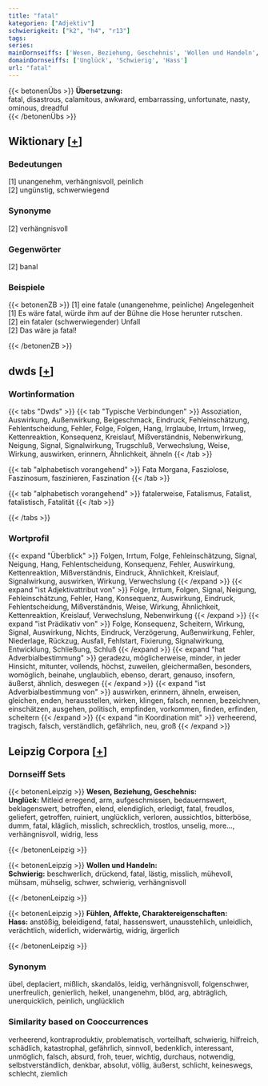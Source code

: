 ```yaml
---
title: "fatal"
kategorien: ["Adjektiv"]
schwierigkeit: ["k2", "h4", "r13"]
tags:
series:
mainDornseiffs: ['Wesen, Beziehung, Geschehnis', 'Wollen und Handeln', 'Fühlen, Affekte, Charaktereigenschaften']
domainDornseiffs: ['Unglück', 'Schwierig', 'Hass']
url: "fatal"
---
```


{{< betonenÜbs >}}
**Übersetzung:**  
fatal, disastrous, calamitous, awkward, embarrassing, unfortunate, nasty, ominous, dreadful  
{{< /betonenÜbs >}}

## Wiktionary [[+](https://de.wiktionary.org/wiki/fatal)]

### Bedeutungen
[1] unangenehm, verhängnisvoll, peinlich  
[2] ungünstig, schwerwiegend  

### Synonyme
[2] verhängnisvoll  

### Gegenwörter
[2] banal  

### Beispiele
{{< betonenZB >}}
[1] eine fatale (unangenehme, peinliche) Angelegenheit  
[1] Es wäre fatal, würde ihm auf der Bühne die Hose herunter rutschen.  
[2] ein fataler (schwerwiegender) Unfall  
[2] Das wäre ja fatal!  

{{< /betonenZB >}}


## dwds [[+](https://www.dwds.de/wb/fatal)]

### Wortinformation
{{< tabs "Dwds" >}}
{{< tab "Typische Verbindungen" >}}
Assoziation, Auswirkung, Außenwirkung, Beigeschmack, Eindruck, Fehleinschätzung, Fehlentscheidung, Fehler, Folge, Folgen, Hang, Irrglaube, Irrtum, Irrweg, Kettenreaktion, Konsequenz, Kreislauf, Mißverständnis, Nebenwirkung, Neigung, Signal, Signalwirkung, Trugschluß, Verwechslung, Weise, Wirkung, auswirken, erinnern, Ähnlichkeit, ähneln
{{< /tab >}}

{{< tab "alphabetisch vorangehend" >}}
Fata Morgana, Fasziolose, Faszinosum, faszinieren, Faszination
{{< /tab >}}

{{< tab "alphabetisch vorangehend" >}}
fatalerweise, Fatalismus, Fatalist, fatalistisch, Fatalität
{{< /tab >}}

{{< /tabs >}}

### Wortprofil
{{< expand "Überblick" >}} Folgen, Irrtum, Folge, Fehleinschätzung, Signal, Neigung, Hang, Fehlentscheidung, Konsequenz, Fehler, Auswirkung, Kettenreaktion, Mißverständnis, Eindruck, Ähnlichkeit, Kreislauf, Signalwirkung, auswirken, Wirkung, Verwechslung {{< /expand >}}
{{< expand "ist Adjektivattribut von" >}} Folge, Irrtum, Folgen, Signal, Neigung, Fehleinschätzung, Fehler, Hang, Konsequenz, Auswirkung, Eindruck, Fehlentscheidung, Mißverständnis, Weise, Wirkung, Ähnlichkeit, Kettenreaktion, Kreislauf, Verwechslung, Nebenwirkung {{< /expand >}}
{{< expand "ist Prädikativ von" >}} Folge, Konsequenz, Scheitern, Wirkung, Signal, Auswirkung, Nichts, Eindruck, Verzögerung, Außenwirkung, Fehler, Niederlage, Rückzug, Ausfall, Fehlstart, Fixierung, Signalwirkung, Entwicklung, Schließung, Schluß {{< /expand >}}
{{< expand "hat Adverbialbestimmung" >}} geradezu, möglicherweise, minder, in jeder Hinsicht, mitunter, vollends, höchst, zuweilen, gleichermaßen, besonders, womöglich, beinahe, unglaublich, ebenso, derart, genauso, insofern, äußerst, ähnlich, deswegen {{< /expand >}}
{{< expand "ist Adverbialbestimmung von" >}} auswirken, erinnern, ähneln, erweisen, gleichen, enden, herausstellen, wirken, klingen, falsch, nennen, bezeichnen, einschätzen, ausgehen, politisch, empfinden, vorkommen, finden, erfinden, scheitern {{< /expand >}}
{{< expand "in Koordination mit" >}} verheerend, tragisch, falsch, verständlich, gefährlich, neu, groß {{< /expand >}}

## Leipzig Corpora [[+](https://corpora.uni-leipzig.de/en/res?word=fatal&corpusId=deu_newscrawl-public_2018)]

### Dornseiff Sets
{{< betonenLeipzig >}}
**Wesen, Beziehung, Geschehnis:**  
**Unglück:** Mitleid erregend, arm, aufgeschmissen, bedauernswert, beklagenswert, betroffen, elend, elendiglich, erledigt, fatal, freudlos, geliefert, getroffen, ruiniert, unglücklich, verloren, aussichtlos, bitterböse, dumm, fatal, kläglich, misslich, schrecklich, trostlos, unselig, more..., verhängnisvoll, widrig, less  

{{< /betonenLeipzig >}}


{{< betonenLeipzig >}}
**Wollen und Handeln:**  
**Schwierig:** beschwerlich, drückend, fatal, lästig, misslich, mühevoll, mühsam, mühselig, schwer, schwierig, verhängnisvoll  

{{< /betonenLeipzig >}}


{{< betonenLeipzig >}}
**Fühlen, Affekte, Charaktereigenschaften:**  
**Hass:** anstößig, beleidigend, fatal, hassenswert, unausstehlich, unleidlich, verächtlich, widerlich, widerwärtig, widrig, ärgerlich  

{{< /betonenLeipzig >}}

### Synonym
übel, deplaciert, mißlich, skandalös, leidig, verhängnisvoll, folgenschwer, unerfreulich, genierlich, heikel, unangenehm, blöd, arg, abträglich, unerquicklich, peinlich, unglücklich


### Similarity based on Cooccurrences
verheerend, kontraproduktiv, problematisch, vorteilhaft, schwierig, hilfreich, schädlich, katastrophal, gefährlich, sinnvoll, bedenklich, interessant, unmöglich, falsch, absurd, froh, teuer, wichtig, durchaus, notwendig, selbstverständlich, denkbar, absolut, völlig, äußerst, schlicht, keineswegs, schlecht, ziemlich

